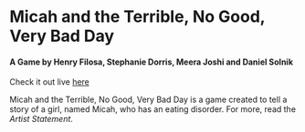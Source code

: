 # Micah and the Terrible, No Good, Very Bad Day
#### A Game by Henry Filosa, Stephanie Dorris, Meera Joshi and Daniel Solnik 
Check it out live [here](https://hfilosa.github.io/critgames/)

Micah and the Terrible, No Good, Very Bad Day is a game created to tell a story of a girl, named Micah, who has an eating disorder.
For more, read the  _Artist Statement_.

